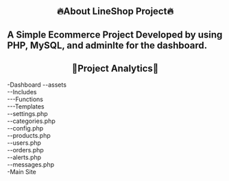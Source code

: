 # <h2 align="center">🔥About LineShop Project🔥</h2>
A Simple Ecommerce Project Developed by using PHP, MySQL, and adminlte for the dashboard.
---
<h2 align="center">🔰Project Analytics🔰</h2>
-Dashboard
  --assets<br>
  --Includes<br>
    ---Functions<br>
    ---Templates<br>
  --settings.php<br>
  --categories.php<br>
  --config.php<br>
  --products.php<br>
  --users.php<br>
  --orders.php<br>
  --alerts.php<br>
  --messages.php<br>
-Main Site<br>
